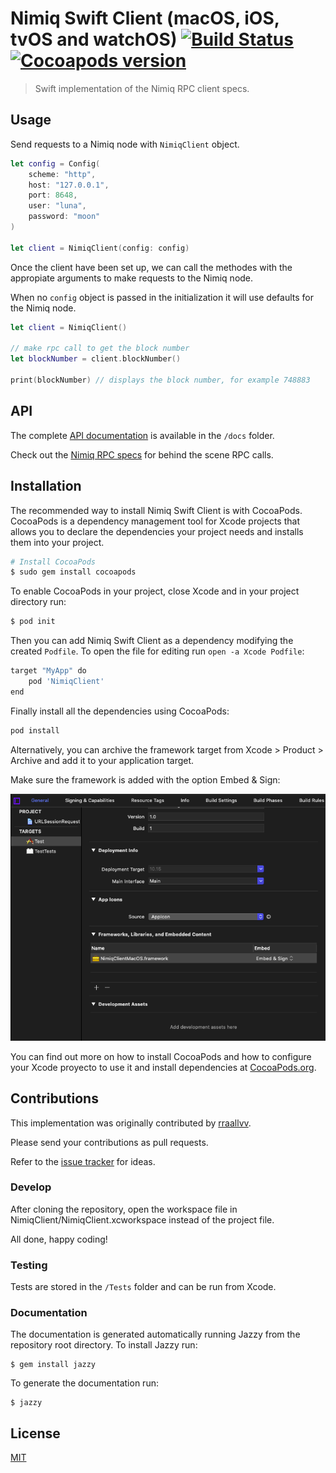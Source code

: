 # Nimiq Swift Client (macOS, iOS, tvOS and watchOS) [![Build Status](https://travis-ci.org/rraallvv/NimiqClientSwift.svg?branch=master)](https://travis-ci.org/rraallvv/NimiqClientSwift) [![Cocoapods version](https://img.shields.io/cocoapods/v/NimiqClient)](https://cocoapods.org/pods/NimiqClient)

> Swift implementation of the Nimiq RPC client specs.

## Usage

Send requests to a Nimiq node with `NimiqClient` object.

```swift
let config = Config(
    scheme: "http",
    host: "127.0.0.1",
    port: 8648,
    user: "luna",
    password: "moon"
)

let client = NimiqClient(config: config)
```

Once the client have been set up, we can call the methodes with the appropiate arguments to make requests to the Nimiq node.

When no `config` object is passed in the initialization it will use defaults for the Nimiq node.

```swift
let client = NimiqClient()

// make rpc call to get the block number
let blockNumber = client.blockNumber()

print(blockNumber) // displays the block number, for example 748883
```

## API

The complete [API documentation](docs) is available in the `/docs` folder.

Check out the [Nimiq RPC specs](https://github.com/nimiq/core-js/wiki/JSON-RPC-API) for behind the scene RPC calls.

## Installation

The recommended way to install Nimiq Swift Client is with CocoaPods. CocoaPods is a dependency management tool for Xcode projects that
allows you to declare the dependencies your project needs and installs them into your project.

```sh
# Install CocoaPods
$ sudo gem install cocoapods
```

To enable CocoaPods in your project, close Xcode and in your project directory run:

```sh
$ pod init
```

Then you can add Nimiq Swift Client as a dependency modifying the created `Podfile`. To open the file for editing run `open -a Xcode Podfile`:

```sh
target "MyApp" do
    pod 'NimiqClient'
end
```

Finally install all the dependencies using CocoaPods: 

```sh
pod install
```

Alternatively, you can archive the framework target from Xcode > Product > Archive and add it to your application target.

Make sure the framework is added with the option Embed & Sign:

![Embed & Sign](Images/1.png)

You can find out more on how to install CocoaPods and how to configure your Xcode proyecto to use it and install dependencies at [CocoaPods.org](https://cocoapods.org).

## Contributions

This implementation was originally contributed by [rraallvv](https://github.com/rraallvv/).

Please send your contributions as pull requests.

Refer to the [issue tracker](https://github.com/rraallvv/NimiqClientSwift/issues) for ideas.

### Develop

After cloning the repository, open the workspace file in NimiqClient/NimiqClient.xcworkspace instead of the project file.

All done, happy coding!

### Testing

Tests are stored in the `/Tests` folder and can be run from Xcode.

### Documentation

The documentation is generated automatically running Jazzy from the repository root directory. To install Jazzy run:

```
$ gem install jazzy
```

To generate the documentation run:

```
$ jazzy
```

## License

[MIT](LICENSE)
